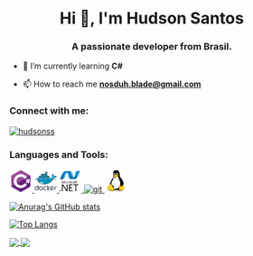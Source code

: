 <h1 align="center">Hi 👋, I'm Hudson Santos</h1>
<h3 align="center">A passionate developer from Brasil.</h3>

- 🌱 I’m currently learning **C#**

- 📫 How to reach me **nosduh.blade@gmail.com**

<h3 align="left">Connect with me:</h3>
<p align="left">
<a href="https://linkedin.com/in/hudsonss" target="blank"><img align="center" src="https://raw.githubusercontent.com/rahuldkjain/github-profile-readme-generator/master/src/images/icons/Social/linked-in-alt.svg" alt="hudsonss" height="60" width="80" /></a>
</p>

<h3 align="left">Languages and Tools:</h3>
<p align="left"> <a href="https://www.w3schools.com/cs/" target="_blank"> <img src="https://raw.githubusercontent.com/devicons/devicon/master/icons/csharp/csharp-original.svg" alt="csharp" width="40" height="40"/> </a> <a href="https://www.docker.com/" target="_blank"> <img src="https://raw.githubusercontent.com/devicons/devicon/master/icons/docker/docker-original-wordmark.svg" alt="docker" width="40" height="40"/> </a> <a href="https://dotnet.microsoft.com/" target="_blank"> <img src="https://raw.githubusercontent.com/devicons/devicon/master/icons/dot-net/dot-net-original-wordmark.svg" alt="dotnet" width="40" height="40"/> </a> <a href="https://git-scm.com/" target="_blank"> <img src="https://www.vectorlogo.zone/logos/git-scm/git-scm-icon.svg" alt="git" width="40" height="40"/> </a> <a href="https://www.linux.org/" target="_blank"> <img src="https://raw.githubusercontent.com/devicons/devicon/master/icons/linux/linux-original.svg" alt="linux" width="40" height="40"/> </a> </p>


[![Anurag's GitHub stats](https://github-readme-stats.vercel.app/api?username=hudsonss&show_icons=true&theme=radical)](https://github.com/hudsonss/github-readme-stats)

[![Top Langs](https://github-readme-stats.vercel.app/api/top-langs/?username=hudsonss&layout=compact&show_icons=true&theme=radical)](https://github.com/hudsonss/github-readme-stats)

<a href="https://github.com/hudsonss/github-readme-stats">
  <img align="center" src="https://github-readme-stats.vercel.app/api?username=hudsonss&show_icons=true&theme=radical)](https://github.com/hudsonss/github-readme-stats" />
</a>
<a href="https://github.com/hudsonss/github-readme-stats">
  <img align="center" src="https://github-readme-stats.vercel.app/api/top-langs/?username=hudsonss&layout=compact&show_icons=true&theme=radical)](https://github.com/hudsonss/github-readme-stats" />
</a>

